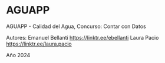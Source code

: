 # AGUAPP
AGUAPP - Calidad del Agua, 
Concurso: Contar con Datos

Autores:
Emanuel Bellanti
https://linktr.ee/ebellanti
Laura Pacio
https://linktr.ee/laura.pacio

Año 2024
